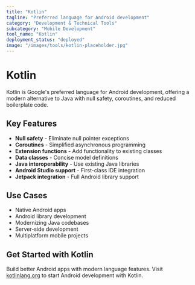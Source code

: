 ```yaml
---
title: "Kotlin"
tagline: "Preferred language for Android development"
category: "Development & Technical Tools"
subcategory: "Mobile Development"
tool_name: "Kotlin"
deployment_status: "deployed"
image: "/images/tools/kotlin-placeholder.jpg"
---
```


# Kotlin

Kotlin is Google's preferred language for Android development, offering a modern alternative to Java with null safety, coroutines, and reduced boilerplate code.

## Key Features

- **Null safety** - Eliminate null pointer exceptions
- **Coroutines** - Simplified asynchronous programming
- **Extension functions** - Add functionality to existing classes
- **Data classes** - Concise model definitions
- **Java interoperability** - Use existing Java libraries
- **Android Studio support** - First-class IDE integration
- **Jetpack integration** - Full Android library support

## Use Cases

- Native Android apps
- Android library development
- Modernizing Java codebases
- Server-side development
- Multiplatform mobile projects

## Get Started with Kotlin

Build better Android apps with modern language features. Visit [kotlinlang.org](https://kotlinlang.org) to start Android development with Kotlin.